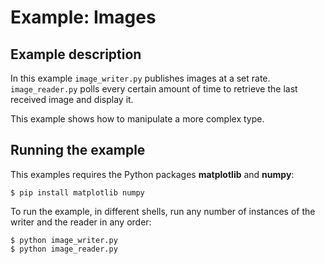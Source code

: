 # Example: Images

## Example description
In this example `image_writer.py` publishes images at a set rate.
`image_reader.py` polls every certain amount of time to retrieve the last
received image and display it.

This example shows how to manipulate a more complex type.

## Running the example
This examples requires the Python packages **matplotlib** and **numpy**:

    $ pip install matplotlib numpy


To run the example, in different shells, run any number of instances of the writer and the reader in any order:

    $ python image_writer.py
    $ python image_reader.py


